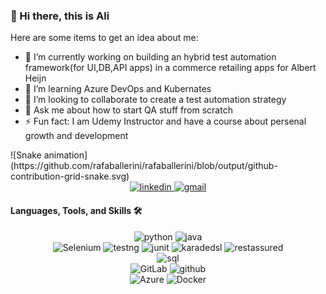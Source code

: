 ### 👋 Hi there, this is Ali


Here are some items to get an idea about me:

- 🔭 I’m currently working on building an hybrid test automation framework(for UI,DB,API apps) in a commerce retailing apps for Albert Heijn 
- 🌱 I’m learning Azure DevOps and Kubernates
- 👯 I’m looking to collaborate to create a test automation strategy
- 💬 Ask me about how to start QA stuff from scratch
- ⚡ Fun fact: I am Udemy Instructor and have a course about persenal growth and development

<div> 
  ![Snake animation](https://github.com/rafaballerini/rafaballerini/blob/output/github-contribution-grid-snake.svg)
</div>

<div align="center">
<a href="https://www.linkedin.com/in/alipala/">
<img src="https://img.shields.io/badge/visit%20my%20Linkedin-0A66C2?style=for-the-badge&logo=linkedin&logoColor=white" alt="linkedin" />
</a>
<a href="mailto:alipala.ist@gmail.com">
<img src="https://img.shields.io/badge/email%20me-EA4335?style=for-the-badge&logo=gmail&logoColor=white" alt="gmail" />
</a>
</div>

#### Languages, Tools, and Skills 🛠
<div align="center">
<img src="https://img.shields.io/badge/python-3776AB?style=for-the-badge&logo=python&logoColor=white" alt="python" />
<img src="https://img.shields.io/badge/java-3776AB?style=for-the-badge&logo=java&logoColor=white" alt="java" />

</div>
<div align="center">
<img src='https://img.shields.io/badge/Selenium-F7931E?style=for-the-badge&logo=Selenium&logoColor=white' alt='Selenium' />
<img src='https://img.shields.io/badge/testng-150458?style=for-the-badge&logo=testng&logoColor=white' alt='testng' />
<img src='https://img.shields.io/badge/junit-8CAAE6?style=for-the-badge&logo=junit&logoColor=white' alt='junit' />
<img src='https://img.shields.io/badge/karadedsl-013243?style=for-the-badge&logo=karadedsl&logoColor=white' alt='karadedsl' />
<img src='https://img.shields.io/badge/restassured-013243?style=for-the-badge&logo=restassured&logoColor=white' alt='restassured' />

</div>
<div align="center">
<img src="https://img.shields.io/badge/SQL-407AFC?style=for-the-badge&logo=icloud&logoColor=white" alt="sql" />
</div>
<div align="center">
<img src="https://img.shields.io/badge/GitLab-F05032?style=for-the-badge&logo=GitLab&logoColor=white" alt="GitLab" />
<img src="https://img.shields.io/badge/GitHub-100000?style=for-the-badge&logo=github&logoColor=white" alt="github" />
</div>
<div align="center">
<img src="https://img.shields.io/badge/Azure-232F3E?style=for-the-badge&logo=Azure&logoColor=white" alt="Azure" />
<img src='https://img.shields.io/badge/Docker-4285F4?style=for-the-badge&logo=Docker&logoColor=white' alt='Docker' />
</div>
